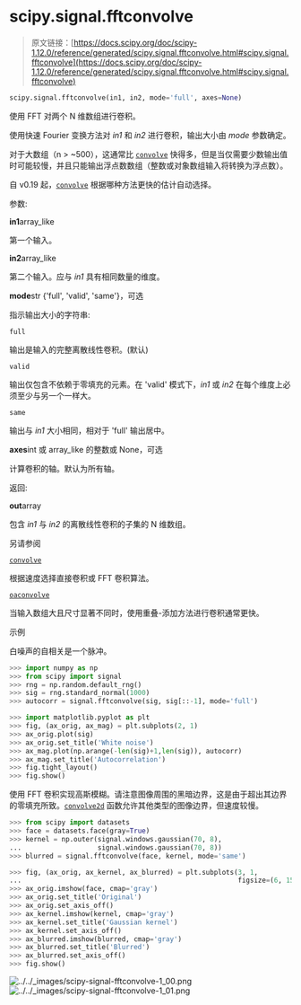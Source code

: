 # scipy.signal.fftconvolve

> 原文链接：[https://docs.scipy.org/doc/scipy-1.12.0/reference/generated/scipy.signal.fftconvolve.html#scipy.signal.fftconvolve](https://docs.scipy.org/doc/scipy-1.12.0/reference/generated/scipy.signal.fftconvolve.html#scipy.signal.fftconvolve)

```py
scipy.signal.fftconvolve(in1, in2, mode='full', axes=None)
```

使用 FFT 对两个 N 维数组进行卷积。

使用快速 Fourier 变换方法对 *in1* 和 *in2* 进行卷积，输出大小由 *mode* 参数确定。

对于大数组（n > ~500），这通常比 [`convolve`](scipy.signal.convolve.html#scipy.signal.convolve "scipy.signal.convolve") 快得多，但是当仅需要少数输出值时可能较慢，并且只能输出浮点数数组（整数或对象数组输入将转换为浮点数）。

自 v0.19 起，[`convolve`](scipy.signal.convolve.html#scipy.signal.convolve "scipy.signal.convolve") 根据哪种方法更快的估计自动选择。

参数:

**in1**array_like

第一个输入。

**in2**array_like

第二个输入。应与 *in1* 具有相同数量的维度。

**mode**str {'full', 'valid', 'same'}，可选

指示输出大小的字符串:

`full`

输出是输入的完整离散线性卷积。(默认)

`valid`

输出仅包含不依赖于零填充的元素。在 'valid' 模式下，*in1* 或 *in2* 在每个维度上必须至少与另一个一样大。

`same`

输出与 *in1* 大小相同，相对于 'full' 输出居中。

**axes**int 或 array_like 的整数或 None，可选

计算卷积的轴。默认为所有轴。

返回:

**out**array

包含 *in1* 与 *in2* 的离散线性卷积的子集的 N 维数组。

另请参阅

[`convolve`](scipy.signal.convolve.html#scipy.signal.convolve "scipy.signal.convolve")

根据速度选择直接卷积或 FFT 卷积算法。

[`oaconvolve`](scipy.signal.oaconvolve.html#scipy.signal.oaconvolve "scipy.signal.oaconvolve")

当输入数组大且尺寸显著不同时，使用重叠-添加方法进行卷积通常更快。

示例

白噪声的自相关是一个脉冲。

```py
>>> import numpy as np
>>> from scipy import signal
>>> rng = np.random.default_rng()
>>> sig = rng.standard_normal(1000)
>>> autocorr = signal.fftconvolve(sig, sig[::-1], mode='full') 
```

```py
>>> import matplotlib.pyplot as plt
>>> fig, (ax_orig, ax_mag) = plt.subplots(2, 1)
>>> ax_orig.plot(sig)
>>> ax_orig.set_title('White noise')
>>> ax_mag.plot(np.arange(-len(sig)+1,len(sig)), autocorr)
>>> ax_mag.set_title('Autocorrelation')
>>> fig.tight_layout()
>>> fig.show() 
```

使用 FFT 卷积实现高斯模糊。请注意图像周围的黑暗边界，这是由于超出其边界的零填充所致。[`convolve2d`](scipy.signal.convolve2d.html#scipy.signal.convolve2d "scipy.signal.convolve2d") 函数允许其他类型的图像边界，但速度较慢。

```py
>>> from scipy import datasets
>>> face = datasets.face(gray=True)
>>> kernel = np.outer(signal.windows.gaussian(70, 8),
...                   signal.windows.gaussian(70, 8))
>>> blurred = signal.fftconvolve(face, kernel, mode='same') 
```

```py
>>> fig, (ax_orig, ax_kernel, ax_blurred) = plt.subplots(3, 1,
...                                                      figsize=(6, 15))
>>> ax_orig.imshow(face, cmap='gray')
>>> ax_orig.set_title('Original')
>>> ax_orig.set_axis_off()
>>> ax_kernel.imshow(kernel, cmap='gray')
>>> ax_kernel.set_title('Gaussian kernel')
>>> ax_kernel.set_axis_off()
>>> ax_blurred.imshow(blurred, cmap='gray')
>>> ax_blurred.set_title('Blurred')
>>> ax_blurred.set_axis_off()
>>> fig.show() 
```

![../../_images/scipy-signal-fftconvolve-1_00.png](../Images/2765608e64e291f5a0de8c8102b7f8bb.png)![../../_images/scipy-signal-fftconvolve-1_01.png](../Images/4052979d354dc12955a908bf065674fd.png)
